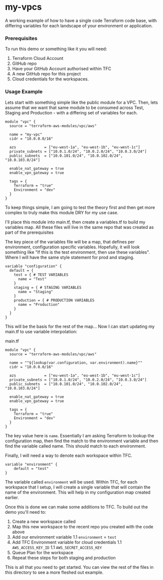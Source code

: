 # my-vpcs
A working example of how to have a single code Terraform code base, with differing variables for each landscape of your environment or application.

### Prerequisites
To run this demo or something like it you will need:

1. Terraform Cloud Account
1. GitHub repo
1. Have your GitHub Account authorised within TFC
1. A new GitHub repo for this project
1. Cloud credentials for the workspaces.

### Usage Example

Lets start with something simple like the public module for a VPC.
Then, lets assume that we want that same module to be consumed across Test, Staging and Production - with a differing set of variables for each.

```
module "vpc" {
  source = "terraform-aws-modules/vpc/aws"

  name = "my-vpc"
  cidr = "10.0.0.0/16"

  azs             = ["eu-west-1a", "eu-west-1b", "eu-west-1c"]
  private_subnets = ["10.0.1.0/24", "10.0.2.0/24", "10.0.3.0/24"]
  public_subnets  = ["10.0.101.0/24", "10.0.102.0/24", "10.0.103.0/24"]

  enable_nat_gateway = true
  enable_vpn_gateway = true

  tags = {
    Terraform = "true"
    Environment = "dev"
  }
}
```

To keep things simple, I am going to test the theory first and then get more complex to truly make this module DRY for my use case.

I'll place this module into main.tf, then create a variables.tf to build my variables map. All these files will live in the same repo that was created as part of the prerequisites

The key piece of the variables file will be a map, that defines per environment, configuration specific variables. Hopefully, it will look something like "If this is the test environment, then use these variables". Where I will have the same style statement for prod and staging.

```
variable "configuration" {
  default = {
    test = { # TEST VARIABLES
      name = "Test"
    }
    staging = { # STAGING VARIABLES
      name = "Staging"
    }
    production = { # PRODUCTION VARIABLES
      name = "Production"
    }
  }
}
```

This will be the basis for the rest of the map... Now I can start updating my main.tf to use variable interpolation:

main.tf
```
module "vpc" {
  source = "terraform-aws-modules/vpc/aws"

  name = ""${lookup(var.configuration, var.environment).name}""
  cidr = "10.0.0.0/16"

  azs             = ["eu-west-1a", "eu-west-1b", "eu-west-1c"]
  private_subnets = ["10.0.1.0/24", "10.0.2.0/24", "10.0.3.0/24"]
  public_subnets  = ["10.0.101.0/24", "10.0.102.0/24", "10.0.103.0/24"]

  enable_nat_gateway = true
  enable_vpn_gateway = true

  tags = {
    Terraform = "true"
    Environment = "dev"
  }
}
```
The key value here is `name`. Essentially I am asking Terraform to lookup the configuration map, then find the match to the environment variable and then find the variable called name. This should match to each environment.

Finally, I will need a way to denote each workspace within TFC.

```
variable "environment" {
    default = "test"
}
```

The variable called `environment` will be used. Within TFC, for each workspace that I setup, I will create a single variable that will contain the name of the environment. This will help in my configuration map created earlier.

Once this is done we can make some additions to TFC. To build out the demo you'll need to:

1. Create a new workspace called <yourname-here-test>
1. Map this new workspace to the recent repo you created with the code above
1. Add our environment variable
1.1 `environment` = `test`
1. Add TFC Environment variable for cloud credentials
1.1 `AWS_ACCESS_KEY_ID`
1.1 `AWS_SECRET_ACCESS_KEY`
1. Queue Plan for the workspace
1. Repeat these steps for both staging and production

This is all that you need to get started. You can view the rest of the files in this directory to see a more fleshed out example.

